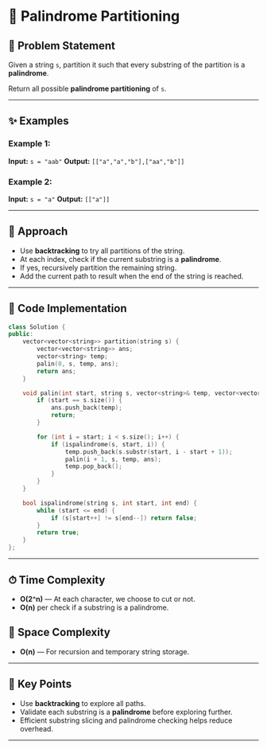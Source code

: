 
# 🔢 Palindrome Partitioning

## 📝 Problem Statement

Given a string `s`, partition it such that every substring of the partition is a **palindrome**.

Return all possible **palindrome partitioning** of `s`.

---

## ✨ Examples

### Example 1:

**Input:**
`s = "aab"`
**Output:**
`[["a","a","b"],["aa","b"]]`

### Example 2:

**Input:**
`s = "a"`
**Output:**
`[["a"]]`

---

## 🚀 Approach

* Use **backtracking** to try all partitions of the string.
* At each index, check if the current substring is a **palindrome**.
* If yes, recursively partition the remaining string.
* Add the current path to result when the end of the string is reached.

---

## 🔢 Code Implementation

```cpp
class Solution {
public:
    vector<vector<string>> partition(string s) {
        vector<vector<string>> ans;
        vector<string> temp;
        palin(0, s, temp, ans);
        return ans;
    }

    void palin(int start, string s, vector<string>& temp, vector<vector<string>>& ans) {
        if (start == s.size()) {
            ans.push_back(temp);
            return;
        }

        for (int i = start; i < s.size(); i++) {
            if (ispalindrome(s, start, i)) {
                temp.push_back(s.substr(start, i - start + 1));
                palin(i + 1, s, temp, ans);
                temp.pop_back();
            }
        }
    }

    bool ispalindrome(string s, int start, int end) {
        while (start <= end) {
            if (s[start++] != s[end--]) return false;
        }
        return true;
    }
};
```

---

## ⏱ Time Complexity

* **O(2^n)** — At each character, we choose to cut or not.
* **O(n)** per check if a substring is a palindrome.

## 💾 Space Complexity

* **O(n)** — For recursion and temporary string storage.

---

## 🌟 Key Points

* Use **backtracking** to explore all paths.
* Validate each substring is a **palindrome** before exploring further.
* Efficient substring slicing and palindrome checking helps reduce overhead.

---
